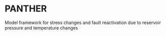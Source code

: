 # PANTHER
Model framework for stress changes and fault reactivation due to reservoir pressure and temperature changes
